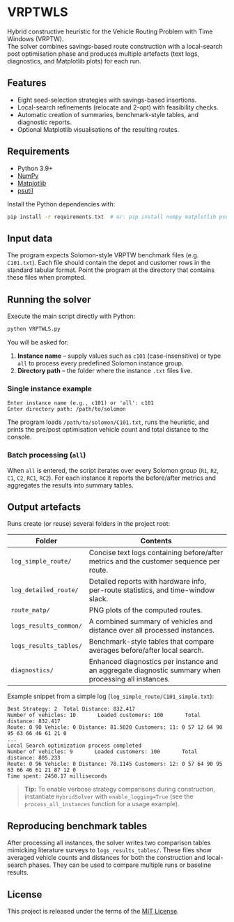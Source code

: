 # VRPTWLS

Hybrid constructive heuristic for the Vehicle Routing Problem with Time Windows (VRPTW).  
The solver combines savings-based route construction with a local-search post optimisation
phase and produces multiple artefacts (text logs, diagnostics, and Matplotlib plots) for each
run.

## Features
- Eight seed-selection strategies with savings-based insertions.
- Local-search refinements (relocate and 2-opt) with feasibility checks.
- Automatic creation of summaries, benchmark-style tables, and diagnostic reports.
- Optional Matplotlib visualisations of the resulting routes.

## Requirements
- Python 3.9+
- [NumPy](https://numpy.org/)
- [Matplotlib](https://matplotlib.org/)
- [psutil](https://psutil.readthedocs.io/)

Install the Python dependencies with:

```bash
pip install -r requirements.txt  # or: pip install numpy matplotlib psutil
```

## Input data
The program expects Solomon-style VRPTW benchmark files (e.g. `C101.txt`). Each file should
contain the depot and customer rows in the standard tabular format. Point the program at the
directory that contains these files when prompted.

## Running the solver
Execute the main script directly with Python:

```bash
python VRPTWLS.py
```

You will be asked for:
1. **Instance name** – supply values such as `c101` (case-insensitive) or type `all` to process
every predefined Solomon instance group.
2. **Directory path** – the folder where the instance `.txt` files live.

### Single instance example
```
Enter instance name (e.g., c101) or 'all': c101
Enter directory path: /path/to/solomon
```
The program loads `/path/to/solomon/C101.txt`, runs the heuristic, and prints the pre/post
optimisation vehicle count and total distance to the console.

### Batch processing (`all`)
When `all` is entered, the script iterates over every Solomon group (`R1`, `R2`, `C1`, `C2`,
`RC1`, `RC2`). For each instance it reports the before/after metrics and aggregates the results
into summary tables.

## Output artefacts
Runs create (or reuse) several folders in the project root:

| Folder | Contents |
| --- | --- |
| `log_simple_route/` | Concise text logs containing before/after metrics and the customer sequence per route. |
| `log_detailed_route/` | Detailed reports with hardware info, per-route statistics, and time-window slack. |
| `route_matp/` | PNG plots of the computed routes. |
| `logs_results_common/` | A combined summary of vehicles and distance over all processed instances. |
| `logs_results_tables/` | Benchmark-style tables that compare averages before/after local search. |
| `diagnostics/` | Enhanced diagnostics per instance and an aggregate diagnostic summary when processing all instances. |

Example snippet from a simple log (`log_simple_route/C101_simple.txt`):
```
Best Strategy: 2  Total Distance: 832.417
Number of vehicles: 10       Loaded customers: 100       Total distance: 832.417
Route: 0 90 Vehicle: 0 Distance: 81.5020 Customers: 11: 0 57 12 64 90 95 63 66 46 61 21 0
...
Local Search optimization process completed
Number of vehicles: 9       Loaded customers: 100       Total distance: 805.233
Route: 0 96 Vehicle: 0 Distance: 78.1145 Customers: 12: 0 57 64 90 95 63 66 46 61 21 87 12 0
Time spent: 2450.17 milliseconds
```

> **Tip:** To enable verbose strategy comparisons during construction, instantiate
> `HybridSolver` with `enable_logging=True` (see the `process_all_instances` function for a usage
> example).

## Reproducing benchmark tables
After processing all instances, the solver writes two comparison tables mimicking literature
surveys to `logs_results_tables/`. These files show averaged vehicle counts and distances for
both the construction and local-search phases. They can be used to compare multiple runs or
baseline results.

## License
This project is released under the terms of the [MIT License](LICENSE).

